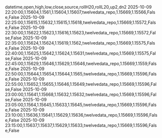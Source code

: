 datetime,open,high,low,close,source,rollH20,rollL20,up2,dn2
2025-10-09 22:20:00,1.15604,1.1561,1.15604,1.15607,twelvedata_repo,1.15669,1.15566,False,False
2025-10-09 22:25:00,1.15615,1.15632,1.15615,1.15618,twelvedata_repo,1.15669,1.15572,False,False
2025-10-09 22:30:00,1.15622,1.15623,1.15616,1.15623,twelvedata_repo,1.15669,1.15572,False,False
2025-10-09 22:35:00,1.15624,1.15624,1.15619,1.1562,twelvedata_repo,1.15669,1.15575,False,False
2025-10-09 22:40:00,1.15625,1.15642,1.15624,1.15631,twelvedata_repo,1.15669,1.15575,False,False
2025-10-09 22:45:00,1.15629,1.15646,1.15629,1.15646,twelvedata_repo,1.15669,1.1559,False,False
2025-10-09 22:50:00,1.15644,1.15654,1.15644,1.1565,twelvedata_repo,1.15669,1.15596,False,False
2025-10-09 22:55:00,1.15652,1.15655,1.15646,1.15649,twelvedata_repo,1.15669,1.15596,False,False
2025-10-09 23:00:00,1.15641,1.15668,1.15632,1.15632,twelvedata_repo,1.15669,1.15596,False,False
2025-10-09 23:05:00,1.1564,1.15645,1.15633,1.15645,twelvedata_repo,1.15669,1.15596,False,False
2025-10-09 23:10:00,1.15636,1.15641,1.15629,1.15636,twelvedata_repo,1.15669,1.15596,False,False
2025-10-09 23:15:00,1.15637,1.15637,1.15629,1.15633,twelvedata_repo,1.15669,1.15596,False,False
